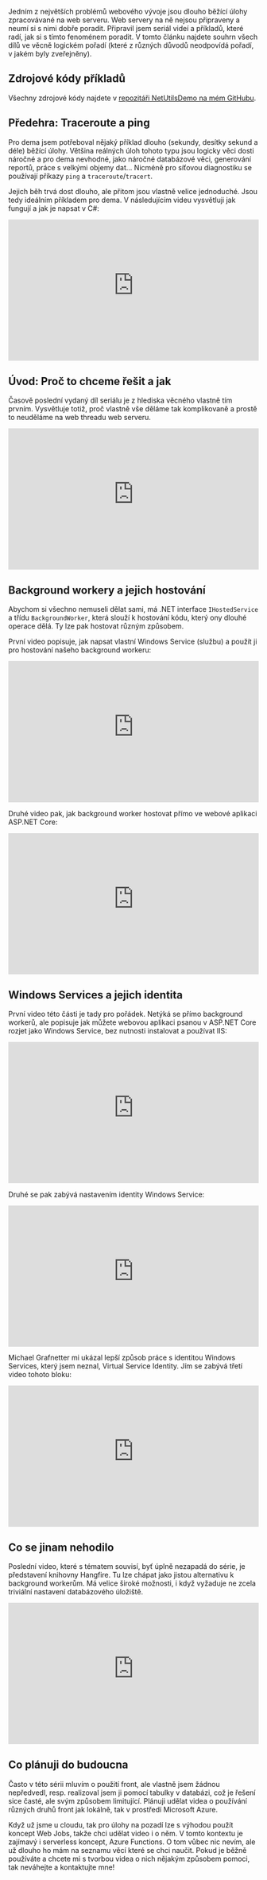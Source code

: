 <!-- dcterms:title = Dlouze běžící úlohy jako zabiják výkonu webových aplikací -->
<!-- dcterms:abstract = Jedním z největších problémů webového vývoje jsou dlouho běžící úlohy zpracovávané na web serveru. Web servery na ně nejsou připraveny a neumí si s nimi dobře poradit. Připravil jsem seriál videí a příkladů, které radí, jak si s tímto fenoménem poradit. V tomto článku najdete souhrn všech dílů ve věcně logickém pořadí (které z různých důvodů neodpovídá pořadí, v jakém byly zveřejněny). -->
<!-- dcterms:creator = Michal Altair Valášek -->
<!-- x4w:pictureUrl = /perex-pictures/20220622-long-tasks.jpg -->
<!-- x4w:pictureWidth = 150 -->
<!-- x4w:pictureHeight = 150 -->
<!-- x4w:coverUrl = /cover-pictures/20220622-long-tasks.jpg -->
<!-- x4w:category = Z-TECH -->
<!-- x4w:category = IT -->
<!-- dcterms:date = 2022-06-22 -->

Jedním z největších problémů webového vývoje jsou dlouho běžící úlohy zpracovávané na web serveru. Web servery na ně nejsou připraveny a neumí si s nimi dobře poradit. Připravil jsem seriál videí a příkladů, které radí, jak si s tímto fenoménem poradit. V tomto článku najdete souhrn všech dílů ve věcně logickém pořadí (které z různých důvodů neodpovídá pořadí, v jakém byly zveřejněny).

## Zdrojové kódy příkladů

Všechny zdrojové kódy najdete v [repozitáři NetUtilsDemo na mém GitHubu](https://github.com/ridercz/NetUtilsDemo).

## Předehra: Traceroute a ping

Pro dema jsem potřeboval nějaký příklad dlouho (sekundy, desítky sekund a déle) běžící úlohy. Většina reálných úloh tohoto typu jsou logicky věci dosti náročné a pro dema nevhodné, jako náročné databázové věci, generování reportů, práce s velkými objemy dat... Nicméně pro síťovou diagnostiku se používají příkazy `ping` a `traceroute`/`tracert`. 

Jejich běh trvá dost dlouho, ale přitom jsou vlastně velice jednoduché. Jsou tedy ideálním příkladem pro dema. V následujícím videu vysvětluji jak fungují a jak je napsat v C#:

<div style="position:relative;padding-top:56.25%;">
  <iframe src="https://www.youtube-nocookie.com/embed/yglCUKiZcnw" frameborder="0" allowfullscreen allow="accelerometer; autoplay; encrypted-media; gyroscope; picture-in-picture" style="position:absolute;top:0;left:0;width:100%;height:100%;"></iframe>
</div>

## Úvod: Proč to chceme řešit a jak

Časově poslední vydaný díl seriálu je z hlediska věcného vlastně tím prvním. Vysvětluje totiž, proč vlastně vše děláme tak komplikovaně a prostě to neuděláme na web threadu web serveru.

<div style="position:relative;padding-top:56.25%;">
  <iframe src="https://www.youtube-nocookie.com/embed/rv-QWxcciGQ" frameborder="0" allowfullscreen allow="accelerometer; autoplay; encrypted-media; gyroscope; picture-in-picture" style="position:absolute;top:0;left:0;width:100%;height:100%;"></iframe>
</div>

## Background workery a jejich hostování

Abychom si všechno nemuseli dělat sami, má .NET interface `IHostedService` a třídu `BackgroundWorker`, která slouží k hostování kódu, který ony dlouhé operace dělá. Ty lze pak hostovat různým způsobem.

První video popisuje, jak napsat vlastní Windows Service (službu) a použít ji pro hostování našeho background workeru:

<div style="position:relative;padding-top:56.25%;">
  <iframe src="https://www.youtube-nocookie.com/embed/-8phkcv4QB8" frameborder="0" allowfullscreen allow="accelerometer; autoplay; encrypted-media; gyroscope; picture-in-picture" style="position:absolute;top:0;left:0;width:100%;height:100%;"></iframe>
</div>

Druhé video pak, jak background worker hostovat přímo ve webové aplikaci ASP.NET Core:

<div style="position:relative;padding-top:56.25%;">
  <iframe src="https://www.youtube-nocookie.com/embed/SHF5WSHr7RU" frameborder="0" allowfullscreen allow="accelerometer; autoplay; encrypted-media; gyroscope; picture-in-picture" style="position:absolute;top:0;left:0;width:100%;height:100%;"></iframe>
</div>

## Windows Services a jejich identita

První video této části je tady pro pořádek. Netýká se přímo background workerů, ale popisuje jak můžete webovou aplikaci psanou v ASP.NET Core rozjet jako Windows Service, bez nutnosti instalovat a používat IIS:

<div style="position:relative;padding-top:56.25%;">
  <iframe src="https://www.youtube-nocookie.com/embed/P0oJQR2SJMg" frameborder="0" allowfullscreen allow="accelerometer; autoplay; encrypted-media; gyroscope; picture-in-picture" style="position:absolute;top:0;left:0;width:100%;height:100%;"></iframe>
</div>

Druhé se pak zabývá nastavením identity Windows Service:

<div style="position:relative;padding-top:56.25%;">
  <iframe src="https://www.youtube-nocookie.com/embed/f2acAHLhsYE" frameborder="0" allowfullscreen allow="accelerometer; autoplay; encrypted-media; gyroscope; picture-in-picture" style="position:absolute;top:0;left:0;width:100%;height:100%;"></iframe>
</div>

Michael Grafnetter mi ukázal lepší způsob práce s identitou Windows Services, který jsem neznal, Virtual Service Identity. Jím se zabývá třetí video tohoto bloku:

<div style="position:relative;padding-top:56.25%;">
  <iframe src="https://www.youtube-nocookie.com/embed/qYb2W0kYGBg" frameborder="0" allowfullscreen allow="accelerometer; autoplay; encrypted-media; gyroscope; picture-in-picture" style="position:absolute;top:0;left:0;width:100%;height:100%;"></iframe>
</div>

## Co se jinam nehodilo

Poslední video, které s tématem souvisí, byť úplně nezapadá do série, je představení knihovny Hangfire. Tu lze chápat jako jistou alternativu k background workerům. Má velice široké možnosti, i když vyžaduje ne zcela triviální nastavení databázového úložiště.

<div style="position:relative;padding-top:56.25%;">
  <iframe src="https://www.youtube-nocookie.com/embed/36p2-gr_iYk" frameborder="0" allowfullscreen allow="accelerometer; autoplay; encrypted-media; gyroscope; picture-in-picture" style="position:absolute;top:0;left:0;width:100%;height:100%;"></iframe>
</div>

## Co plánuji do budoucna

Často v této sérii mluvím o použití front, ale vlastně jsem žádnou nepředvedl, resp. realizoval jsem ji pomocí tabulky v databázi, což je řešení sice časté, ale svým způsobem limitující. Plánuji udělat videa o používání různých druhů front jak lokálně, tak v prostředí Microsoft Azure.

Když už jsme u cloudu, tak pro úlohy na pozadí lze s výhodou použít koncept Web Jobs, takže chci udělat video i o něm. V tomto kontextu je zajímavý i serverless koncept, Azure Functions. O tom vůbec nic nevím, ale už dlouho ho mám na seznamu věcí které se chci naučit. Pokud je běžně používáte a chcete mi s tvorbou videa o nich nějakým způsobem pomoci, tak neváhejte a kontaktujte mne!